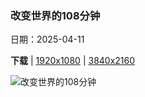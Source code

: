 ### 改变世界的108分钟

日期：2025-04-11

**下载**  |  [1920x1080](https://cn.bing.com/th?id=OHR.SpaceFlight_ZH-CN0927394503_1920x1080.jpg)  |  [3840x2160](https://cn.bing.com/th?id=OHR.SpaceFlight_ZH-CN0927394503_UHD.jpg)

![改变世界的108分钟](https://cn.bing.com/th?id=OHR.SpaceFlight_ZH-CN0927394503_1920x1080.jpg "从国际空间站穹顶俯瞰南太平洋 (© NASA)")

